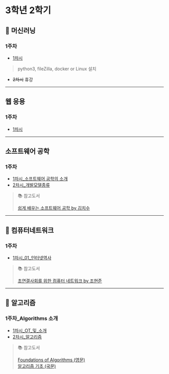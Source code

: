 # 3학년 2학기
## 🤖 머신러닝

### 1주차
* [1차시](machine_learning/01-01_OT.md)
> python3, fileZilla, docker or Linux 설치
* ~~2차시~~ 휴강

---

## 웹 응용
### 1주차
* [1차시](web_application/01-01_OT.md)

---

## 소프트웨어 공학
### 1주차
* [1차시_소프트웨어 공학의 소개](소프트웨어공학/01-01_소프트웨어_공학의_소개.md)
* [2차시_개발모델종류](소프트웨어공학/01-02_개발모델종류.md)

> 📚 참고도서
>
> [쉽게 배우는 소프트웨어 공학 by 김치수](https://www.aladin.co.kr/shop/UsedShop/wuseditemall.aspx?ItemId=274655594&TabType=3&Fix=1)

---

## 📡 컴퓨터네트워크
### 1주차
  * [1차시_01_인터넷역사](컴퓨터네트워크/01-01_인터넷역사.md)

> 📚 참고도서
>
> [초연결사회를 위한 컴퓨터 네트워크 by 조현준](https://product.kyobobook.co.kr/detail/S000214164113)

---

## 🧠 알고리즘
### 1주차_Algorithms 소개
* [1차시_OT_및_소개](알고리즘/01-01_OT_및_소개.md)
* [2차시_알고리즘](알고리즘/01-02_알고리즘.md)

> 📚 참고도서
>
> [Foundations of Algorithms (영문)](https://product.kyobobook.co.kr/detail/S000003153606)  
> [알고리즘 기초 (국문)](https://product.kyobobook.co.kr/detail/S000001732184)
